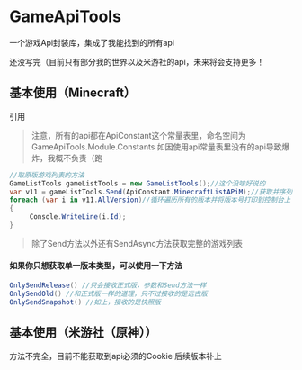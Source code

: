 # GameApiTools

 一个游戏Api封装库，集成了我能找到的所有api
 
 还没写完（目前只有部分我的世界以及米游社的api，未来将会支持更多！
 
 ## 基本使用（Minecraft）
 引用
 > 注意，所有的api都在ApiConstant这个常量表里，命名空间为GameApiTools.Module.Constants
 > 如因使用api常量表里没有的api导致爆炸，我概不负责（跑
``` c#
//取原版游戏列表的方法
GameListTools gameListTools = new GameListTools();//这个没啥好说的
var v11 = gameListTools.Send(ApiConstant.MinecraftListAPiM);//获取并序列化游戏列表
foreach (var i in v11.AllVersion)//循环遍历所有的版本并将版本号打印到控制台上
{
     Console.WriteLine(i.Id);
}
```
> 除了Send方法以外还有SendAsync方法获取完整的游戏列表
#### 如果你只想获取单一版本类型，可以使用一下方法
``` c#
OnlySendRelease() //只会接收正式版，参数和Send方法一样
OnlySendOld() //和正式版一样的道理，只不过接收的是远古版
OnlySendSnapshot() //如上，接收的是快照版
``` 

## 基本使用（米游社（原神））

方法不完全，目前不能获取到api必须的Cookie
后续版本补上
